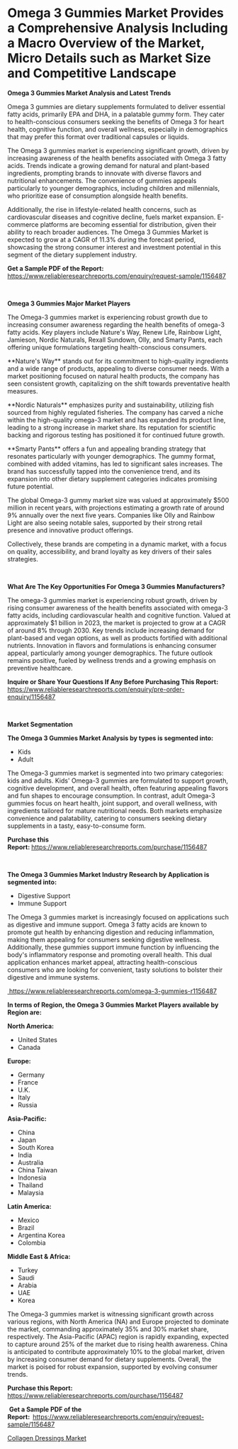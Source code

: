 <p><h1>Omega 3 Gummies Market Provides a Comprehensive Analysis Including a Macro Overview of the Market, Micro Details such as Market Size and Competitive Landscape</h1></p><p><strong>Omega 3 Gummies Market Analysis and Latest Trends</strong></p>
<p><p>Omega 3 gummies are dietary supplements formulated to deliver essential fatty acids, primarily EPA and DHA, in a palatable gummy form. They cater to health-conscious consumers seeking the benefits of Omega 3 for heart health, cognitive function, and overall wellness, especially in demographics that may prefer this format over traditional capsules or liquids.</p><p>The Omega 3 gummies market is experiencing significant growth, driven by increasing awareness of the health benefits associated with Omega 3 fatty acids. Trends indicate a growing demand for natural and plant-based ingredients, prompting brands to innovate with diverse flavors and nutritional enhancements. The convenience of gummies appeals particularly to younger demographics, including children and millennials, who prioritize ease of consumption alongside health benefits.</p><p>Additionally, the rise in lifestyle-related health concerns, such as cardiovascular diseases and cognitive decline, fuels market expansion. E-commerce platforms are becoming essential for distribution, given their ability to reach broader audiences. The Omega 3 Gummies Market is expected to grow at a CAGR of 11.3% during the forecast period, showcasing the strong consumer interest and investment potential in this segment of the dietary supplement industry.</p></p>
<p><strong>Get a Sample PDF of the Report:&nbsp;</strong> <a href="https://www.reliableresearchreports.com/enquiry/request-sample/1156487?utm_campaign=3034&utm_medium=2&utm_source=Github&utm_content=ia&utm_term=08032025&utm_id=omega-3-gummies">https://www.reliableresearchreports.com/enquiry/request-sample/1156487</a></p>
<p>&nbsp;</p>
<p><strong>Omega 3 Gummies Major Market Players</strong></p>
<p><p>The Omega-3 gummies market is experiencing robust growth due to increasing consumer awareness regarding the health benefits of omega-3 fatty acids. Key players include Nature's Way, Renew Life, Rainbow Light, Jamieson, Nordic Naturals, Rexall Sundown, Olly, and Smarty Pants, each offering unique formulations targeting health-conscious consumers.</p><p>**Nature's Way** stands out for its commitment to high-quality ingredients and a wide range of products, appealing to diverse consumer needs. With a market positioning focused on natural health products, the company has seen consistent growth, capitalizing on the shift towards preventative health measures.</p><p>**Nordic Naturals** emphasizes purity and sustainability, utilizing fish sourced from highly regulated fisheries. The company has carved a niche within the high-quality omega-3 market and has expanded its product line, leading to a strong increase in market share. Its reputation for scientific backing and rigorous testing has positioned it for continued future growth.</p><p>**Smarty Pants** offers a fun and appealing branding strategy that resonates particularly with younger demographics. The gummy format, combined with added vitamins, has led to significant sales increases. The brand has successfully tapped into the convenience trend, and its expansion into other dietary supplement categories indicates promising future potential.</p><p>The global Omega-3 gummy market size was valued at approximately $500 million in recent years, with projections estimating a growth rate of around 9% annually over the next five years. Companies like Olly and Rainbow Light are also seeing notable sales, supported by their strong retail presence and innovative product offerings.</p><p>Collectively, these brands are competing in a dynamic market, with a focus on quality, accessibility, and brand loyalty as key drivers of their sales strategies.</p></p>
<p>&nbsp;</p>
<p><strong>What Are The Key Opportunities For Omega 3 Gummies Manufacturers?</strong></p>
<p><p>The omega-3 gummies market is experiencing robust growth, driven by rising consumer awareness of the health benefits associated with omega-3 fatty acids, including cardiovascular health and cognitive function. Valued at approximately $1 billion in 2023, the market is projected to grow at a CAGR of around 8% through 2030. Key trends include increasing demand for plant-based and vegan options, as well as products fortified with additional nutrients. Innovation in flavors and formulations is enhancing consumer appeal, particularly among younger demographics. The future outlook remains positive, fueled by wellness trends and a growing emphasis on preventive healthcare.</p></p>
<p><strong>Inquire or Share Your Questions If Any Before Purchasing This Report:</strong> <a href="https://www.reliableresearchreports.com/enquiry/pre-order-enquiry/1156487?utm_campaign=3034&utm_medium=2&utm_source=Github&utm_content=ia&utm_term=08032025&utm_id=omega-3-gummies">https://www.reliableresearchreports.com/enquiry/pre-order-enquiry/1156487</a></p>
<p>&nbsp;</p>
<p><strong>Market Segmentation</strong></p>
<p><strong>The Omega 3 Gummies Market Analysis by types is segmented into:</strong></p>
<p><ul><li>Kids</li><li>Adult</li></ul></p>
<p><p>The Omega-3 gummies market is segmented into two primary categories: kids and adults. Kids' Omega-3 gummies are formulated to support growth, cognitive development, and overall health, often featuring appealing flavors and fun shapes to encourage consumption. In contrast, adult Omega-3 gummies focus on heart health, joint support, and overall wellness, with ingredients tailored for mature nutritional needs. Both markets emphasize convenience and palatability, catering to consumers seeking dietary supplements in a tasty, easy-to-consume form.</p></p>
<p><strong>Purchase this Report:&nbsp;</strong><a href="https://www.reliableresearchreports.com/purchase/1156487?utm_campaign=3034&utm_medium=2&utm_source=Github&utm_content=ia&utm_term=08032025&utm_id=omega-3-gummies">https://www.reliableresearchreports.com/purchase/1156487</a></p>
<p>&nbsp;</p>
<p><strong>The Omega 3 Gummies Market Industry Research by Application is segmented into:</strong></p>
<p><ul><li>Digestive Support</li><li>Immune Support</li></ul></p>
<p><p>The Omega 3 gummies market is increasingly focused on applications such as digestive and immune support. Omega 3 fatty acids are known to promote gut health by enhancing digestion and reducing inflammation, making them appealing for consumers seeking digestive wellness. Additionally, these gummies support immune function by influencing the body's inflammatory response and promoting overall health. This dual application enhances market appeal, attracting health-conscious consumers who are looking for convenient, tasty solutions to bolster their digestive and immune systems.</p></p>
<p><a href="https://www.reliableresearchreports.com/omega-3-gummies-r1156487?utm_campaign=3034&utm_medium=2&utm_source=Github&utm_content=ia&utm_term=08032025&utm_id=omega-3-gummies">&nbsp;https://www.reliableresearchreports.com/omega-3-gummies-r1156487</a></p>
<p><strong>In terms of Region, the Omega 3 Gummies Market Players available by Region are:</strong></p>
<p>
    <p> <strong> North America: </strong>
        <ul>
            <li>United States</li>
            <li>Canada</li>
        </ul>
        </p> 
    <p> <strong> Europe: </strong>
        <ul>
            <li>Germany</li>
            <li>France</li>
            <li>U.K.</li>
            <li>Italy</li>
            <li>Russia</li>
        </ul>
        </p> 
    <p> <strong> Asia-Pacific: </strong>
        <ul>
            <li>China</li>
            <li>Japan</li>
            <li>South Korea</li>
            <li>India</li>
            <li>Australia</li>
            <li>China Taiwan</li>
            <li>Indonesia</li>
            <li>Thailand</li>
            <li>Malaysia</li>
        </ul>
        </p> 
    <p> <strong> Latin America: </strong>
        <ul>
            <li>Mexico</li>
            <li>Brazil</li>
            <li>Argentina Korea</li>
            <li>Colombia</li>
        </ul>
        </p> 
    <p> <strong> Middle East & Africa: </strong>
        <ul>
            <li>Turkey</li>
            <li>Saudi</li>
            <li>Arabia</li>
            <li>UAE</li>
            <li>Korea</li>
        </ul>
    </p>
    </p>
<p><p>The Omega-3 gummies market is witnessing significant growth across various regions, with North America (NA) and Europe projected to dominate the market, commanding approximately 35% and 30% market share, respectively. The Asia-Pacific (APAC) region is rapidly expanding, expected to capture around 25% of the market due to rising health awareness. China is anticipated to contribute approximately 10% to the global market, driven by increasing consumer demand for dietary supplements. Overall, the market is poised for robust expansion, supported by evolving consumer trends.</p></p>
<p><strong>Purchase this Report: </strong><a href="https://www.reliableresearchreports.com/purchase/1156487?utm_campaign=3034&utm_medium=2&utm_source=Github&utm_content=ia&utm_term=08032025&utm_id=omega-3-gummies">https://www.reliableresearchreports.com/purchase/1156487</a></p>
<p>&nbsp;<strong>Get a Sample PDF of the Report:&nbsp;&nbsp;</strong><a href="https://www.reliableresearchreports.com/enquiry/request-sample/1156487?utm_campaign=3034&utm_medium=2&utm_source=Github&utm_content=ia&utm_term=08032025&utm_id=omega-3-gummies">https://www.reliableresearchreports.com/enquiry/request-sample/1156487</a></p>
<p><strong></strong></p>
<p><p><a href="https://github.com/chkrselia/Market-Research-Report-List-1/blob/main/collagen-dressings-market.md?utm_campaign=3034&utm_medium=2&utm_source=Github&utm_content=ia&utm_term=08032025&utm_id=omega-3-gummies">Collagen Dressings Market</a></p></p>